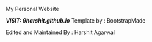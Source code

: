 My Personal Website

***VISIT: 9harshit.github.io***
Template by : BootstrapMade

Edited and Maintained By : Harshit Agarwal

